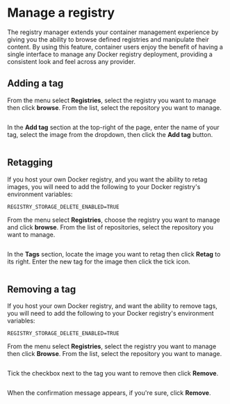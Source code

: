 # Manage a registry

The registry manager extends your container management experience by giving you the ability to browse defined registries and manipulate their content. By using this feature, container users enjoy the benefit of having a single interface to manage any Docker registry deployment, providing a consistent look and feel across any provider.

## Adding a tag

From the menu select **Registries**, select the registry you want to manage then click **browse**. From the list, select the repository you want to manage.

<figure><img src="..//assets/2.15-registries-manage.gif" alt=""><figcaption></figcaption></figure>

In the **Add tag** section at the top-right of the page, enter the name of your tag, select the image from the dropdown, then click the **Add tag** button.

<figure><img src="..//assets/2.15-registries-manage-addtag.png" alt=""><figcaption></figcaption></figure>

## Retagging


If you host your own Docker registry, and you want the ability to retag images, you will need to add the following to your Docker registry's environment variables:

`REGISTRY_STORAGE_DELETE_ENABLED=TRUE`


From the menu select **Registries**, choose the registry you want to manage and click **browse**. From the list of repositories, select the repository you want to manage.

<figure><img src="..//assets/2.15-registries-manage.gif" alt=""><figcaption></figcaption></figure>

In the **Tags** section, locate the image you want to retag then click **Retag** to its right. Enter the new tag for the image then click the tick icon.

<figure><img src="..//assets/2.15-registries-manage-retag.png" alt=""><figcaption></figcaption></figure>

## Removing a tag


If you host your own Docker registry, and want the ability to remove tags, you will need to add the following to your Docker registry's environment variables:

`REGISTRY_STORAGE_DELETE_ENABLED=TRUE`


From the menu select **Registries**, select the registry you want to manage then click **Browse**. From the list, select the repository you want to manage.

<figure><img src="..//assets/2.15-registries-manage.gif" alt=""><figcaption></figcaption></figure>

Tick the checkbox next to the tag you want to remove then click **Remove**.

<figure><img src="..//assets/2.15-registries-manage-removetag.gif" alt=""><figcaption></figcaption></figure>

When the confirmation message appears, if you're sure, click **Remove**.
